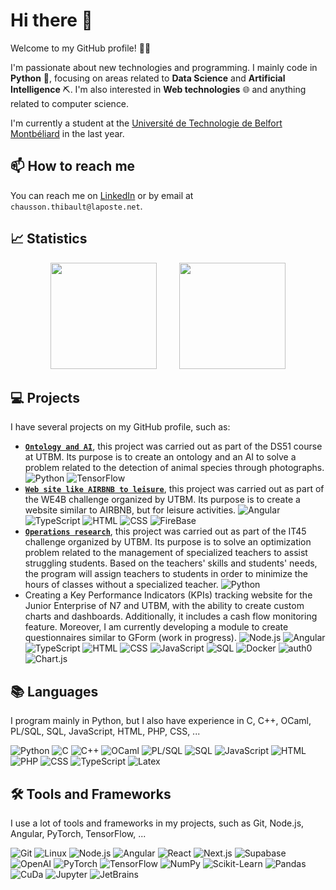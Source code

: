 # Hi there 👋

Welcome to my GitHub profile! 👋🏼

I'm passionate about new technologies and programming. I mainly code in **Python** 🐍, focusing on areas related to
**Data Science** and **Artificial Intelligence** ⛏. I'm also interested in **Web technologies** 🌐 and anything related
to
computer science.

I'm currently a student at the [Université de Technologie de Belfort Montbéliard](https://www.utbm.fr/) in the last
year.

## 📫 How to reach me

You can reach me on [LinkedIn](https://www.linkedin.com/in/thibault-chausson/) or by email
at `chausson.thibault@laposte.net`.

## 📈 Statistics

<div style="text-align: center">
    <span>&emsp;&emsp;</span>
    <img height="170px" src="https://github-readme-stats.vercel.app/api?username=thibault-chausson&hide_border=true&show_icons=true&include_all_commits=true&count_private=true&line_height=21&text_color=000&icon_color=000&bg_color=0,ea6161,ffc64d,fffc4d,52fa5a&theme=graywhite" />
    <span>&emsp;&emsp;</span>
    <img height="170px" src="https://github-readme-stats.vercel.app/api/top-langs/?username=thibault-chausson&hide=jupyter%20notebook&hide_border=true&layout=compact&langs_count=6&exclude_repo=comp426,Redventures-Movie-Quotes&text_color=000&icon_color=fff&bg_color=0,52fa5a,4dfcff,c64dff&theme=graywhite" />
    <span>&emsp;&emsp;</span>
</div>

## 💻 Projects

I have several projects on my GitHub profile, such as:

- [**`Ontology and AI`**](https://github.com/thibault-chausson/DS51_Projet), this project was carried out as part of the
  DS51 course at UTBM. Its purpose is to create an ontology and an AI to solve a problem related to the detection of
  animal species through photographs. ![Python](https://img.shields.io/badge/-Python-000?&logo=Python) ![TensorFlow](https://img.shields.io/badge/-TensorFlow-000?&logo=TensorFlow)
- [**`Web site like AIRBNB to leisure`**](https://github.com/thibault-chausson/projetWE4B), this project was carried out
  as part of the WE4B challenge organized by UTBM. Its purpose is to create a website similar to AIRBNB, but for
  leisure
  activities. ![Angular](https://img.shields.io/badge/-Angular-000?&logo=angular) ![TypeScript](https://img.shields.io/badge/-TypeScript-000?&logo=typescript) ![HTML](https://img.shields.io/badge/-HTML-000?&logo=html5) ![CSS](https://img.shields.io/badge/-CSS-000?&logo=css3) ![FireBase](https://img.shields.io/badge/-FireBase-000?&logo=FireBase)
- [**`Operations research`**](https://github.com/thibault-chausson/challengeIT45), this project was carried out as part
  of the IT45 challenge organized by UTBM. Its purpose is to solve an optimization problem related to the management of
  specialized teachers to assist struggling students. Based on the teachers' skills and students' needs, the program
  will assign teachers to students in order to minimize the hours of classes without a specialized
  teacher. ![Python](https://img.shields.io/badge/-Python-000?&logo=Python)
- Creating a Key Performance Indicators (KPIs) tracking website for the Junior Enterprise of N7 and UTBM, with the
  ability to create custom charts and dashboards. Additionally, it includes a cash flow monitoring feature. Moreover, I
  am currently developing a module to create questionnaires similar to GForm (work in
  progress). ![Node.js](https://img.shields.io/badge/-Node.js-000?&logo=node.js) ![Angular](https://img.shields.io/badge/-Angular-000?&logo=angular) ![TypeScript](https://img.shields.io/badge/-TypeScript-000?&logo=typescript) ![HTML](https://img.shields.io/badge/-HTML-000?&logo=html5) ![CSS](https://img.shields.io/badge/-CSS-000?&logo=css3) ![JavaScript](https://img.shields.io/badge/-JavaScript-000?&logo=JavaScript) ![SQL](https://img.shields.io/badge/-SQL-000?&logo=MySQL) ![Docker](https://img.shields.io/badge/-Docker-000?&logo=Docker) ![auth0](https://img.shields.io/badge/-auth0-000?&logo=auth0) ![Chart.js](https://img.shields.io/badge/-Chart.js-000?&logo=chart.js) 

## 📚 Languages

I program mainly in Python, but I also have experience in C, C++, OCaml, PL/SQL, SQL, JavaScript, HTML, PHP, CSS, ...

![Python](https://img.shields.io/badge/-Python-000?&logo=Python)
![C](https://img.shields.io/badge/-C-000?&logo=C)
![C++](https://img.shields.io/badge/-C++-000?&logo=cplusplus)
![OCaml](https://img.shields.io/badge/-OCaml-000?&logo=ocaml)
![PL/SQL](https://img.shields.io/badge/-PL/SQL-000?&logo=Oracle)
![SQL](https://img.shields.io/badge/-SQL-000?&logo=MySQL)
![JavaScript](https://img.shields.io/badge/-JavaScript-000?&logo=JavaScript)
![HTML](https://img.shields.io/badge/-HTML-000?&logo=html5)
![PHP](https://img.shields.io/badge/-PHP-000?&logo=php)
![CSS](https://img.shields.io/badge/-CSS-000?&logo=css3)
![TypeScript](https://img.shields.io/badge/-TypeScript-000?&logo=typescript)
![Latex](https://img.shields.io/badge/-LaTeX-000?&logo=latex)

## 🛠 Tools and Frameworks

I use a lot of tools and frameworks in my projects, such as Git, Node.js, Angular, PyTorch, TensorFlow, ...

![Git](https://img.shields.io/badge/-Git-000?&logo=Git)
![Linux](https://img.shields.io/badge/-Linux-000?&logo=Linux)
![Node.js](https://img.shields.io/badge/-Node.js-000?&logo=node.js)
![Angular](https://img.shields.io/badge/-Angular-000?&logo=angular)
![React](https://img.shields.io/badge/-React-000?&logo=react)
![Next.js](https://img.shields.io/badge/-Next.js-000?&logo=next.js)
![Supabase](https://img.shields.io/badge/-Supabase-000?&logo=supabase)
![OpenAI](https://img.shields.io/badge/-OpenAI-000?&logo=openai)
![PyTorch](https://img.shields.io/badge/-PyTorch-000?&logo=PyTorch)
![TensorFlow](https://img.shields.io/badge/-TensorFlow-000?&logo=TensorFlow)
![NumPy](https://img.shields.io/badge/-NumPy-000?&logo=numpy)
![Scikit-Learn](https://img.shields.io/badge/-ScikitLearn-000?&logo=scikitlearn)
![Pandas](https://img.shields.io/badge/-Pandas-000?&logo=pandas)
![CuDa](https://img.shields.io/badge/-CuDa-000?&logo=nvidia)
![Jupyter](https://img.shields.io/badge/-Jupyter-000?&logo=Jupyter)
![JetBrains](https://img.shields.io/badge/-JetBrains-000?&logo=JetBrains)
